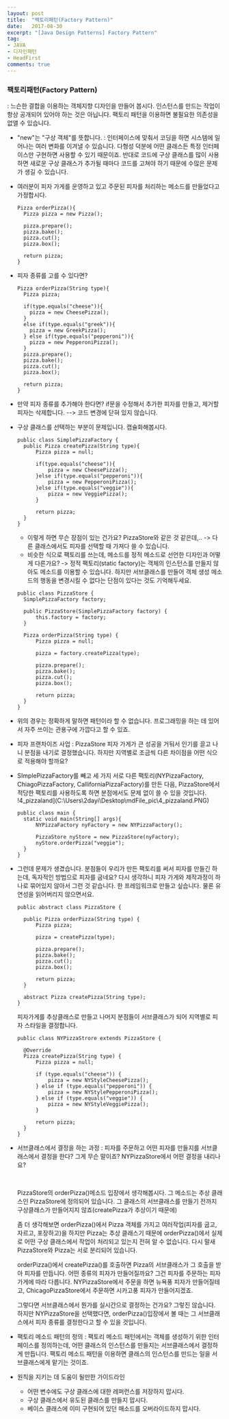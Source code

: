 ```yaml
---
layout: post
title:  "팩토리패턴(Factory Pattern)"
date:   2017-08-30
excerpt: "[Java Design Patterns] Factory Pattern"
tag:
- JAVA
- 디자인패턴
- HeadFirst
comments: true
---
```


### 팩토리패턴(Factory Pattern)

: 느슨한 결합을 이용하는 객체지향 디자인을 만들어 봅시다. 인스턴스를 만드는 작업이 항상 공개되어 있어야 하는 것은 아닙니다. 팩토리 패턴을 이용하면 불필요한 의존성을 없앨 수 있습니다.

- "new"는 "구상 객체"를 뜻합니다.
  : 인터페이스에 맞춰서 코딩을 하면 시스템에 일어나는 여러 변화를 이겨낼 수 있습니다. 다형성 덕분에 어떤 클래스든 특정 인터페이스만 구현하면 사용할 수 있기 때문이죠. 반대로 코드에 구상 클래스를 많이 사용하면 새로운 구상 클래스가 추가될 때마다 코드를 고쳐야 하기 때문에 수많은 문제가 생길 수 있습니다.

- 여러분이 피자 가게를 운영하고 있고 주문된 피자를 처리하는 메소드를 만들었다고 가정합시다.

  ```
  Pizza orderPizza(){
    Pizza pizza = new Pizza();
    
    pizza.prepare();
    pizza.bake();
    pizza.cut();
    pizza.box();
    
    return pizza;
  }
  ```

- 피자 종류를 고를 수 있다면?

  ```
  Pizza orderPizza(String type){
    Pizza pizza;
    
    if(type.equals("cheese")){
      pizza = new CheesePizza();
    }
    else if(type.equals("greek")){
      pizza = new GreekPizza();
    } else if(type.equals("pepperoni")){
      pizza = new PepperoniPizza();
    }
    pizza.prepare();
    pizza.bake();
    pizza.cut();
    pizza.box();
    
    return pizza;
  }
  ```

- 만약 피자 종류를 추가해야 한다면?
  if문을 수정해서 추가한 피자를 만들고, 제거할 피자는 삭제합니다.
  --> 코드 변경에 닫혀 있지 않습니다.

- 구상 클래스를 선택하는 부분이 문제입니다. 캡슐화해봅시다.

  ```
  public class SimplePizzaFactory {
  	public Pizza createPizza(String type){
  		Pizza pizza = null;
  		
  		if(type.equals("cheese")){
  			pizza = new CheesePizza();
  		}else if(type.equals("pepperoni")){
  			pizza = new PepperoniPizza();
  		}else if(type.equals("veggie")){
  			pizza = new VeggiePizza();
  		}
  		
  		return pizza;
  	}
  }
  ```

  - 이렇게 하면 무슨 장점이 있는 건가요? PizzaStore와 같은 것 같은데,..
    -> 다른 클래스에서도 피자를 선택할 때 가져다 쓸 수 있습니다.
  - 비슷한 식으로 팩토리를 쓰는데, 메소드를 정적 메소드로 선언한 디자인과 어떻게 다른가요?
    -> 정적 팩토리(static factory)는 객체의 인스턴스를 만들지 않아도 메소드를 이용할 수 있습니다. 하지만 서브클래스를 만들어 객체 생성 메소드의 행동을 변경시킬 수 없다는 단점이 있다는 것도 기억해두세요.


  ```
  public class PizzaStore {
  	SimplePizzaFactory factory;
  	
  	public PizzaStore(SimplePizzaFactory factory) {
  		this.factory = factory;
  	}

  	Pizza orderPizza(String type) {
  		Pizza pizza = null;

  		pizza = factory.createPizza(type);
  		
  		pizza.prepare();
  		pizza.bake();
  		pizza.cut();
  		pizza.box();

  		return pizza;
  	}
  }
  ```

- 위의 경우는 정확하게 말하면 패턴이라 할 수 없습니다. 프로그래밍을 하는 데 있어서 자주 쓰이는 관용구에 가깝다고 할 수 있죠.

- 피자 프랜차이즈 사업
  : PizzaStore 피자 가게가 큰 성공을 거둬서 인기를 끌고 나니 분점을 내기로 결정했습니다. 하지만 지역별로 조금씩 다른 차이점을 어떤 식으로 적용해야 할까요?

- SImplePizzaFactory를 빼고 세 가지 서로 다른 팩토리(NYPizzaFactory, ChiagoPizzaFactory, CalliforniaPizzaFactory)를 만든 다음, PizzaStore에서 적당한 팩토리를 사용하도록 하면 분점에서도 문제 없이 쓸 수 있을 것입니다.
  !4_pizzaland](C:\Users\2dayi\Desktop\mdFile_pic\4_pizzaland.PNG)

  ```
  public class main {
  	static void main(String[] args){
  		NYPizzaFactory nyFactory = new NYPizzaFactory();
  		
  		PizzaStore nyStore = new PizzaStore(nyFactory);
  		nyStore.orderPizza("veggie");
  	}
  }
  ```

- 그런데 문제가 생겼습니다. 분점들이 우리가 만든 팩토리를 써서 피자를 만들긴 하는데, 독자적인 방법으로 피자를 굽네요? 다시 생각하니 피자 가게와 제작과정이 하나로 묶어있지 않아서 그런 것 같습니다. 한 프레임워크로 만들고 싶습니다. 물론 유연성을 읽어버리지 않으면서요.

  ```
  public abstract class PizzaStore {

  	public Pizza orderPizza(String type) {
  		Pizza pizza;

  		pizza = createPizza(type);
  		
  		pizza.prepare();
  		pizza.bake();
  		pizza.cut();
  		pizza.box();

  		return pizza;
  	}
  	
  	abstract Pizza createPizza(String type);
  }
  ```

  피자가게를 추상클래스로 만들고 나머지 분점들이 서브클래스가 되어 지역별로 피자 스타일을 결정합니다.

  ```
  public class NYPizzaStrore extends PizzaStore {
  	
  	@Override
  	Pizza createPizza(String type) {
  		Pizza pizza = null;

  		if (type.equals("cheese")) {
  			pizza = new NYStyleCheesePizza();
  		} else if (type.equals("pepperoni")) {
  			pizza = new NYStylePepperoniPizza();
  		} else if (type.equals("veggie")) {
  			pizza = new NYStyleVeggiePizza();
  		}

  		return pizza;
  	}
  }
  ```

- 서브클래스에서 결정을 하는 과정
  : 피자를 주문하고 어떤 피자를 만들지를 서브클래스에서 결정을 한다? 그게 무슨 말이죠? NYPizzaStore에서 어떤 결정을 내리나요?

  ​

  PizzaStore의 orderPizza()메소드 입장에서 생각해봅시다. 그 메소드는 추상 클래스인 PizzaStore에 정의되어 있습니다. 그 클래스의 서브클래스를 만들기 전까지 구상클래스가 만들어지지 않죠(createPizza가 추상이기 때문에)

  좀 더 생각해보면 orderPizza()에서 Pizza 객체를 가지고 여러작업(피자를 굽고, 자르고, 포장하고)을 하지만 Pizza는 추상 클래스기 때문에 orderPizza()에서 실제로 어떤 구상 클래스에서 작업이 처리되고 있는지 전혀 알 수 없습니다. 다시 말새 PizzaStore와 Pizza는 서로 분리되어 있습니다.

  orderPizza()에서 createPizza()를 호출하면 Pizza의 서브클래스가 그 호출을 받아 피자를 만듭니다. 어떤 종류의 피자가 만들어질까요? 그건 피자를 주문하는 피자 가게에 따라 다릅니다. NYPizzaStore에서 주문을 하면 뉴욕풍 피자가 만들어질테고, ChicagoPizzaStore에서 주문하면 시카고풍 피자가 만들어지겠죠.

  그렇다면 서브클래스에서 뭔가를 실시간으로 결정하는 건가요? 그렇진 않습니다. 하지만 NYPizzaStore을 선택했다면, orderPizza()입장에서 볼 때는 그 서브클래스에서 피자 종류를 결정한다고 할 수 있을 것입니다.

- 팩토리 메소드 패턴의 정의
  : 팩토리 메소드 패턴에서는 객체를 생성하기 위한 인터페이스를 정의하는데, 어떤 클래스의 인스턴스를 만들지는 서브클래스에서 결정하게 만듭니다. 팩토리 메소드 패턴을 이용하면 클래스의 인스턴스를 만드는 일을 서브클래스에게 맡기는 것이죠.

- 원칙을 지키는 데 도움이 될만한 가이드라인

  - 어떤 변수에도 구상 클래스에 대한 레퍼런스를 저장하지 맙시다.
  - 구상 클래스에서 유도된 클래스를 만들지 맙시다.
  - 베이스 클래스에 이미 구현되어 있던 매소드를 오버라이드하지 맙시다.

